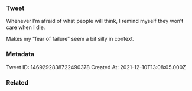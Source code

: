 ### Tweet
Whenever I’m afraid of what people will think, I remind myself they won’t care when I die.

Makes my “fear of failure” seem a bit silly in context.

### Metadata
Tweet ID: 1469292838722490378
Created At: 2021-12-10T13:08:05.000Z

### Related

